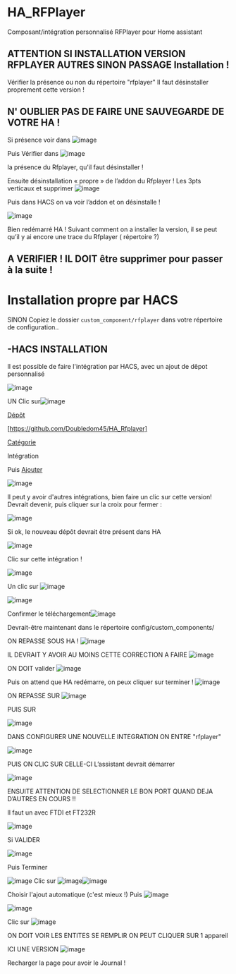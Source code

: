 # HA_RFPlayer

Composant/intégration personnalisé RFPlayer pour Home assistant

## ATTENTION SI INSTALLATION VERSION RFPLAYER AUTRES SINON PASSAGE Installation !
Vérifier la présence ou non du répertoire "rfplayer"
Il faut désinstaller proprement cette version !
## N' OUBLIER PAS DE FAIRE UNE SAUVEGARDE DE VOTRE HA !
Si présence voir dans ![image](https://user-images.githubusercontent.com/97252459/224483549-5ce9f3e0-9eee-4d9f-b7d3-cd8e0eae232e.png)

Puis Vérifier dans ![image](https://user-images.githubusercontent.com/97252459/224483582-366479e1-230b-46ce-a170-0b7bc17d2ddb.png)

la présence du Rfplayer, qu'il faut désinstaller !

Ensuite désinstallation « propre » de l’addon du Rfplayer !
Les 3pts verticaux et supprimer
![image](https://user-images.githubusercontent.com/97252459/224483682-32e5f47d-ece7-4342-ba51-a3415cdb1874.png)

Puis dans HACS on va voir l’addon et on désinstalle !

![image](https://user-images.githubusercontent.com/97252459/224483768-021a619c-b07e-4f73-8058-a861582a01e3.png)

Bien redémarré HA !
Suivant comment on a installer la version, il se peut qu’il y ai encore une trace du Rfplayer ( répertoire ?)

## A VERIFIER ! IL DOIT être supprimer pour passer à la suite !

# Installation propre par HACS

SINON Copiez le dossier `custom_component/rfplayer` dans votre répertoire de configuration..

## -HACS INSTALLATION

Il est possible de faire l'intégration par HACS, avec un ajout de dêpot personnalisé 

![image](https://user-images.githubusercontent.com/97252459/224483977-d47eb6af-28e0-4c1e-9b95-9c0b87a44929.png)

UN Clic sur![image](https://user-images.githubusercontent.com/97252459/224484013-7b0516bf-3434-4a84-a113-1d261938c1aa.png)



[Dépôt]()

[https://github.com/Doubledom45/HA_Rfplayer]

[Catégorie]()

Intégration



Puis [Ajouter]()

![image](https://user-images.githubusercontent.com/97252459/236184535-f63ebc80-838e-4631-a72d-5cd2d88b7477.png)

Il peut y avoir d'autres intégrations, bien faire un clic sur cette version!
Devrait devenir, puis cliquer sur la croix pour fermer :

![image](https://user-images.githubusercontent.com/97252459/236185781-54d6aef3-2ac9-49e8-997d-264efde2fe02.png)



Si ok, le nouveau dépôt devrait être présent dans HA

![image](https://user-images.githubusercontent.com/97252459/236187859-ae13d033-4f6c-444c-b28c-a5c1f5b8c299.png)

Clic sur cette intégration !

![image](https://user-images.githubusercontent.com/97252459/236186387-ee45e8b8-86c8-40f1-9a32-21d28023a38c.png)


Un clic sur ![image](https://user-images.githubusercontent.com/97252459/236188971-e68a7b96-ab44-443f-a5d2-103d23f80913.png)

![image](https://user-images.githubusercontent.com/97252459/236189314-6d7ed618-9489-4ece-a52b-6c06ae6afe8c.png)


Confirmer le téléchargement![image](https://user-images.githubusercontent.com/97252459/236189484-90e7afc5-ecc7-4fe8-952a-02c3cd6ba741.png)


Devrait-être maintenant dans le répertoire config/custom_components/

ON REPASSE SOUS HA !
![image](https://user-images.githubusercontent.com/97252459/224484449-29376bec-4bc5-4533-8355-415c88ece7d7.png)

IL DEVRAIT Y AVOIR AU MOINS CETTE CORRECTION A FAIRE
![image](https://user-images.githubusercontent.com/97252459/236189834-5d9777cf-c938-46c3-bea8-a280f54c9a26.png)


ON DOIT valider
![image](https://user-images.githubusercontent.com/97252459/236190042-b66049c1-089e-4f02-874a-d5eb65f26aeb.png)

Puis on attend que HA redémarre, on peux cliquer sur terminer !
![image](https://user-images.githubusercontent.com/97252459/224484520-b18ef2bf-b71f-483a-b4a5-e47e688b3eda.png)

ON REPASSE SUR
![image](https://user-images.githubusercontent.com/97252459/224484572-51d460f3-ee54-4c91-ae1a-affa70de1280.png)

PUIS SUR

![image](https://user-images.githubusercontent.com/97252459/224484600-09a1095b-0160-4120-b358-fcd74454cadc.png)

DANS CONFIGURER UNE NOUVELLE INTEGRATION
ON ENTRE "rfplayer"

![image](https://user-images.githubusercontent.com/97252459/236191481-c2732228-1446-4666-8a9d-fe6dee69cdff.png)

PUIS ON CLIC SUR CELLE-CI
L’assistant devrait démarrer

![image](https://user-images.githubusercontent.com/97252459/224484864-f75f416d-2b6a-456a-b93f-9df96fcfce18.png)

ENSUITE ATTENTION DE SELECTIONNER LE BON PORT QUAND DEJA D’AUTRES EN COURS !!

Il faut un avec FTDI et FT232R

![image](https://user-images.githubusercontent.com/97252459/224484891-02df16b8-2029-4813-b1a5-6a27ced6bd0d.png)

Si VALIDER

![image](https://user-images.githubusercontent.com/97252459/224484991-24ef2315-98a3-404e-8cf5-5b8899e38073.png)

Puis Terminer

![image](https://user-images.githubusercontent.com/97252459/236192065-10f32514-d76d-4950-9e8c-4545042de21d.png) Clic sur ![image](https://user-images.githubusercontent.com/97252459/236192522-f3733c4c-461b-4ab1-b1d5-1105e4f5a6f7.png)![image](https://user-images.githubusercontent.com/97252459/236192355-c39fe6bf-f33c-4f14-b41a-a01e04ffdbfe.png)

Choisir l'ajout automatique (c'est mieux !) Puis ![image](https://user-images.githubusercontent.com/97252459/236192807-fa193378-9346-497d-9dc4-6d83e33ded0f.png)

![image](https://user-images.githubusercontent.com/97252459/236192977-ac3ce17a-bee3-46f7-b750-6ae53769204a.png)

Clic sur ![image](https://user-images.githubusercontent.com/97252459/236193122-baf6d8d4-f70e-4b92-bbd3-e2776a53f9b4.png)


ON DOIT VOIR LES ENTITES SE REMPLIR ON PEUT CLIQUER SUR 1 appareil

ICI UNE VERSION
![image](https://user-images.githubusercontent.com/97252459/224485058-59eb7b0b-6907-4592-b1c3-ad7a81a20e38.png)

Recharger la page pour avoir le Journal !



